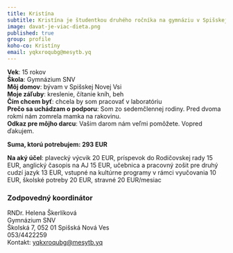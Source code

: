 ```yaml
---
title: Kristína 
subtitle: Kristína je študentkou druhého ročníka na gymnáziu v Spišskej Novej Vsi.  
image: davat-je-viac-dieta.png
published: true
group: profile
koho-co: Kristíny
email: yqkxroqubg@mesytb.yq
---
```

**Vek**: 15 rokov  
**Škola**: Gymnázium SNV  
**Môj domov**: bývam v Spišskej Novej Vsi  
**Moje záľuby**: kreslenie, čítanie kníh, beh  
**Čím chcem byť**: chcela by som pracovať v laboratóriu  
**Prečo sa uchádzam o podporu**: Som zo sedemčlennej rodiny. Pred dvoma rokmi nám zomrela mamka na rakovinu.  
**Odkaz pre môjho darcu**: Vašim darom nám veľmi pomôžete. Vopred ďakujem.

**Suma, ktorú potrebujem: 293 EUR** 

**Na aký účel**: plavecký výcvik 20 EUR, príspevok do Rodičovskej rady 15 EUR, anglický časopis na AJ  15 EUR, učebnica a pracovný zošit pre druhý cudzí jazyk 13 EUR,
vstupné na kultúrne programy v rámci vyučovania 10 EUR, školské potreby 20 EUR, stravné 20 EUR/mesiac

### Zodpovedný koordinátor

RNDr. Helena Škerlíková  
Gymnázium SNV  
Školská 7, 052 01 Spišská Nová Ves  
053/4422259  
Kontakt: <yqkxroqubg@mesytb.yq>  

